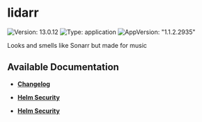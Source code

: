 # lidarr

![Version: 13.0.12](https://img.shields.io/badge/Version-13.0.12-informational?style=flat-square) ![Type: application](https://img.shields.io/badge/Type-application-informational?style=flat-square) ![AppVersion: "1.1.2.2935"](https://img.shields.io/badge/AppVersion-"1.1.2.2935"-informational?style=flat-square)

Looks and smells like Sonarr but made for music

## Available Documentation

- [**Changelog**](CHANGELOG)

- [**Helm Security**](container-security)

- [**Helm Security**](helm-security)

